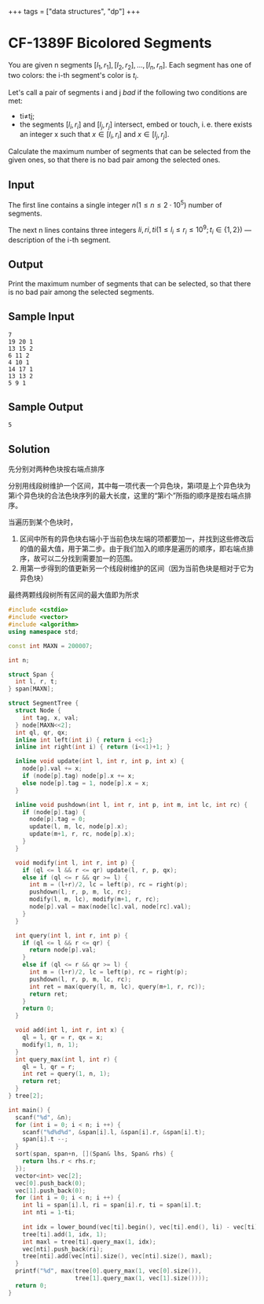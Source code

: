 +++
tags = ["data structures", "dp"]
+++

# CF-1389F Bicolored Segments

You are given n segments $[l_1,r_1],[l_2,r_2], \dots,[l_n,r_n]$. Each segment has one of two colors: the i-th segment's color is $t_i$.

Let's call a pair of segments i and j *bad* if the following two conditions are met:

- ti≠tj;
- the segments $[l_i,r_i]$ and $[l_j,r_j]$ intersect, embed or touch, i. e. there exists an integer x such that $x\in [l_i,r_i]$ and $x\in [l_j,r_j]$.

Calculate the maximum number of segments that can be selected from the given ones, so that there is no bad pair among the selected ones.

## Input

The first line contains a single integer $n (1≤n≤2\cdot 10^5)$ number of segments.

The next n lines contains three integers $li,ri,ti (1\le l_i\le r_i\le 10^9;t_i\in\{1,2\})$ — description of the i-th segment.

## Output

Print the maximum number of segments that can be selected, so that there is no bad pair among the selected segments.

## Sample Input

```
7
19 20 1
13 15 2
6 11 2
4 10 1
14 17 1
13 13 2
5 9 1
```

## Sample Output

```
5
```

## Solution

先分别对两种色块按右端点排序

分别用线段树维护一个区间，其中每一项代表一个异色块，第i项是上个异色块为第i个异色块的合法色块序列的最大长度，这里的“第i个”所指的顺序是按右端点排序。

当遍历到某个色块时，

1. 区间中所有的异色块右端小于当前色块左端的项都要加一，并找到这些修改后的值的最大值，用于第二步。由于我们加入的顺序是遍历的顺序，即右端点排序，故可以二分找到需要加一的范围。
2. 用第一步得到的值更新另一个线段树维护的区间（因为当前色块是相对于它为异色块）

最终两颗线段树所有区间的最大值即为所求


```c++
#include <cstdio>
#include <vector>
#include <algorithm>
using namespace std;

const int MAXN = 200007;

int n;

struct Span {
  int l, r, t;
} span[MAXN];

struct SegmentTree {
  struct Node {
    int tag, x, val;
  } node[MAXN<<2];
  int ql, qr, qx;
  inline int left(int i) { return i <<1;}
  inline int right(int i) { return (i<<1)+1; }

  inline void update(int l, int r, int p, int x) {
    node[p].val += x;
    if (node[p].tag) node[p].x += x;
    else node[p].tag = 1, node[p].x = x;
  }

  inline void pushdown(int l, int r, int p, int m, int lc, int rc) {
    if (node[p].tag) {
      node[p].tag = 0;
      update(l, m, lc, node[p].x);
      update(m+1, r, rc, node[p].x);
    }
  }

  void modify(int l, int r, int p) {
    if (ql <= l && r <= qr) update(l, r, p, qx);
    else if (ql <= r && qr >= l) {
      int m = (l+r)/2, lc = left(p), rc = right(p);
      pushdown(l, r, p, m, lc, rc);
      modify(l, m, lc), modify(m+1, r, rc);
      node[p].val = max(node[lc].val, node[rc].val);
    }
  }

  int query(int l, int r, int p) {
    if (ql <= l && r <= qr) {
      return node[p].val;
    }
    else if (ql <= r && qr >= l) {
      int m = (l+r)/2, lc = left(p), rc = right(p);
      pushdown(l, r, p, m, lc, rc);
      int ret = max(query(l, m, lc), query(m+1, r, rc));
      return ret;
    }
    return 0;
  }

  void add(int l, int r, int x) {
    ql = l, qr = r, qx = x;
    modify(1, n, 1);
  }
  int query_max(int l, int r) {
    ql = l, qr = r;
    int ret = query(1, n, 1);
    return ret;
  }
} tree[2];

int main() {
  scanf("%d", &n);
  for (int i = 0; i < n; i ++) {
    scanf("%d%d%d", &span[i].l, &span[i].r, &span[i].t);
    span[i].t --;
  }
  sort(span, span+n, [](Span& lhs, Span& rhs) {
    return lhs.r < rhs.r;
  });
  vector<int> vec[2];
  vec[0].push_back(0);
  vec[1].push_back(0);
  for (int i = 0; i < n; i ++) {
    int li = span[i].l, ri = span[i].r, ti = span[i].t;
    int nti = 1-ti;
    
    int idx = lower_bound(vec[ti].begin(), vec[ti].end(), li) - vec[ti].begin();
    tree[ti].add(1, idx, 1);
    int maxl = tree[ti].query_max(1, idx);
    vec[nti].push_back(ri);
    tree[nti].add(vec[nti].size(), vec[nti].size(), maxl);
  }
  printf("%d", max(tree[0].query_max(1, vec[0].size()),
                   tree[1].query_max(1, vec[1].size())));
  return 0;
}
```
